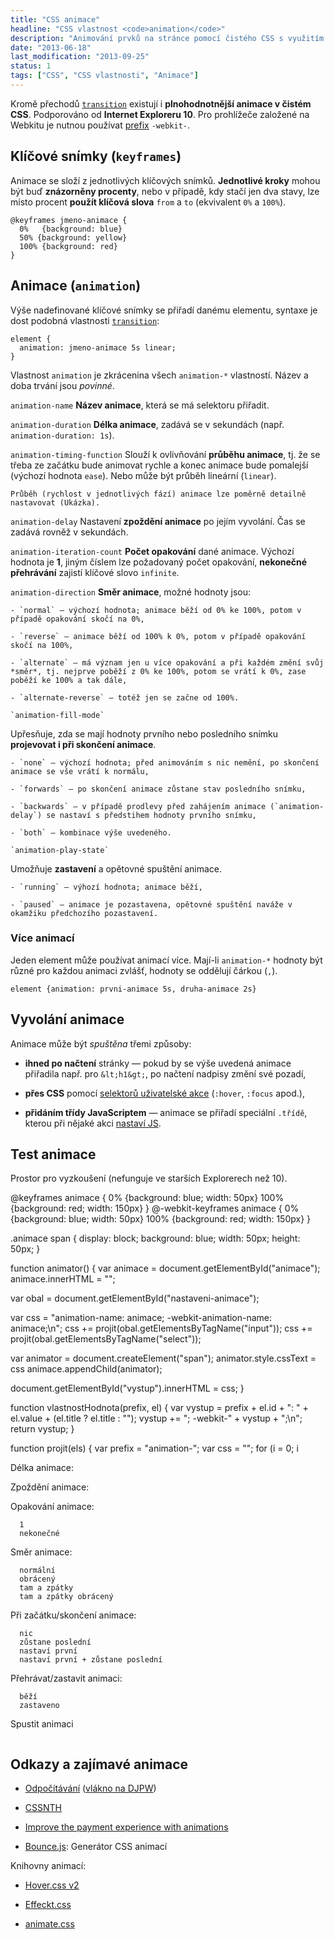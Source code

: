 ```yaml
---
title: "CSS animace"
headline: "CSS vlastnost <code>animation</code>"
description: "Animování prvků na stránce pomocí čistého CSS s využitím <code>@keyframes</code>."
date: "2013-06-18"
last_modification: "2013-09-25"
status: 1
tags: ["CSS", "CSS vlastnosti", "Animace"]
---
```


Kromě přechodů [`transition`](/transition) existují i **plnohodnotnější animace v čistém CSS**. Podporováno od **Internet Exploreru 10**. Pro prohlížeče založené na Webkitu je nutnou používat [prefix](/css-prefixy) `-webkit-`.

## Klíčové snímky (`keyframes`)

Animace se složí z jednotlivých klíčových snímků. **Jednotlivé kroky** mohou být buď **znázorněny procenty**, nebo v případě, kdy stačí jen dva stavy, lze místo procent **použít klíčová slova** `from` a `to` (ekvivalent `0%` a `100%`).

```
@keyframes jmeno-animace {
  0%   {background: blue}
  50% {background: yellow}
  100% {background: red}
}
```

## Animace (`animation`)

Výše nadefinované klíčové snímky se přiřadí danému elementu, syntaxe je dost podobná vlastnosti [`transition`](/transition):

```
element {
  animation: jmeno-animace 5s linear;
}
```

Vlastnost `animation` je zkrácenina všech `animation-*` vlastností. Název a doba trvání jsou *povinné*.

`animation-name`
  **Název animace**, která se má selektoru přiřadit.

`animation-duration`
  **Délka animace**, zadává se v sekundách (např. `animation-duration: 1s`).

`animation-timing-function`
  Slouží k ovlivňování **průběhu animace**, tj. že se třeba ze začátku bude animovat rychle a konec animace bude pomalejší (výchozí hodnota `ease`). Nebo může být průběh lineární (`linear`).

    Průběh (rychlost v jednotlivých fází) animace lze poměrně detailně nastavovat (Ukázka). 

  `animation-delay`
  Nastavení **zpoždění animace** po jejím vyvolání. Čas se zadává rovněž v sekundách.

  `animation-iteration-count`
  **Počet opakování** dané animace. Výchozí hodnota je **1**, jiným číslem lze požadovaný počet opakování, **nekonečné přehrávání** zajistí klíčové slovo `infinite`.

  `animation-direction`
  **Směr animace**, možné hodnoty jsou:

    - `normal` — výchozí hodnota; animace běží od 0% ke 100%, potom v případě opakování skočí na 0%,

    - `reverse` — animace běží od 100% k 0%, potom v případě opakování skočí na 100%,

    - `alternate` — má význam jen u více opakování a při každém změní svůj *směr*, tj. nejprve poběží z 0% ke 100%, potom se vrátí k 0%, zase poběží ke 100% a tak dále,

    - `alternate-reverse` — totéž jen se začne od 100%.

    `animation-fill-mode`
  Upřesňuje, zda se mají hodnoty prvního nebo posledního snímku **projevovat i při skončení animace**.

    - `none` — výchozí hodnota; před animováním s nic nemění, po skončení animace se vše vrátí k normálu,

    - `forwards` — po skončení animace zůstane stav posledního snímku,

    - `backwards` — v případě prodlevy před zahájením animace (`animation-delay`) se nastaví s předstihem hodnoty prvního snímku,

    - `both` — kombinace výše uvedeného.

    `animation-play-state`
  Umožňuje **zastavení** a opětovné spuštění animace.

    - `running` — výhozí hodnota; animace běží,

    - `paused` — animace je pozastavena, opětovné spuštění naváže v okamžiku předchozího pozastavení.

### Více animací

Jeden element může používat animací více. Mají-li `animation-*` hodnoty být různé pro každou animaci zvlášť, hodnoty se oddělují čárkou (`,`).

```
element {animation: prvni-animace 5s, druha-animace 2s}
```

## Vyvolání animace

Animace může být *spuštěna* třemi způsoby:

  - **ihned po načtení** stránky — pokud by se výše uvedená animace přiřadila např. pro `&lt;h1&gt;`, po načtení nadpisy změní své pozadí,

  - **přes CSS** pomocí [selektorů uživatelské akce](/css-selektory#uzivatelske-akce) (`:hover`, `:focus` apod.),

  - **přidáním třídy JavaScriptem** — animace se přiřadí speciální `.třídě`, kterou při nějaké akci [nastaví JS](/prepinani-trid).

## Test animace

Prostor pro vyzkoušení (nefunguje ve starších Explorerech než 10).

@keyframes animace
{
0%   {background: blue; width: 50px}
100% {background: red; width: 150px}
}
@-webkit-keyframes animace
{
0%   {background: blue; width: 50px}
100% {background: red; width: 150px}
}

.animace span {
  display: block; background: blue; width: 50px; height: 50px;
}

function animator() {
  var animace = document.getElementById("animace");
  animace.innerHTML = "";
  
  var obal = document.getElementById("nastaveni-animace");
  
  var css = "animation-name: animace; -webkit-animation-name: animace;\n";
  css += projit(obal.getElementsByTagName("input"));
  css += projit(obal.getElementsByTagName("select"));
  
  var animator = document.createElement("span");
  animator.style.cssText = css
  animace.appendChild(animator);
  
  document.getElementById("vystup").innerHTML = css;
}

function vlastnostHodnota(prefix, el) {
  var vystup = prefix + el.id + ": " + el.value + (el.title ? el.title : "");
  vystup += "; -webkit-" + vystup + ";\n";
  return vystup;
}

function projit(els) {
  var prefix = "animation-";
  var css = "";
  for (i = 0; i 

  Délka animace: 
    
  Zpoždění animace: 
    
  Opakování animace: 
    
      1
      nekonečné

  Směr animace: 
    
      normální
      obrácený
      tam a zpátky
      tam a zpátky obrácený

  Při začátku/skončení animace:
    
      nic
      zůstane poslední
      nastaví první
      nastaví první + zůstane poslední

  Přehrávat/zastavit animaci:
    
      běží
      zastaveno

Spustit animaci
  ```

```

## Odkazy a zajímavé animace

  - [Odpočítávání](http://kod.djpw.cz/gfc) ([vlákno na DJPW](http://diskuse.jakpsatweb.cz/?action=vthread&amp;forum=3&amp;topic=151050))

  - [CSSNTH](http://bennettfeely.com/cssynth/)

  - [Improve the payment experience with animations](https://medium.com/p/3d1b0a9b810e)

  - [Bounce.js](http://bouncejs.com/): Generátor CSS animací

Knihovny animací:

  - [Hover.css v2](http://ianlunn.github.io/Hover/)

  - [Effeckt.css](http://h5bp.github.io/Effeckt.css/)

  - [animate.css](https://github.com/daneden/animate.css/)